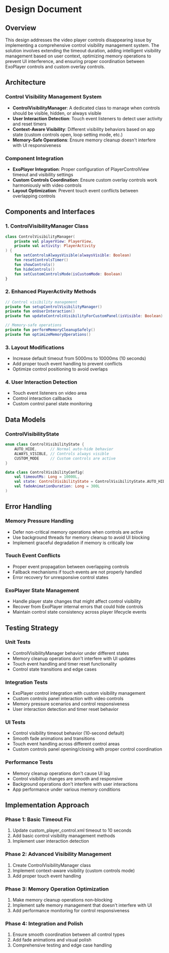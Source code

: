 # Design Document

## Overview

This design addresses the video player controls disappearing issue by implementing a comprehensive control visibility management system. The solution involves extending the timeout duration, adding intelligent visibility management based on user context, optimizing memory operations to prevent UI interference, and ensuring proper coordination between ExoPlayer controls and custom overlay controls.

## Architecture

### Control Visibility Management System
- **ControlVisibilityManager**: A dedicated class to manage when controls should be visible, hidden, or always visible
- **User Interaction Detection**: Touch event listeners to detect user activity and reset timers
- **Context-Aware Visibility**: Different visibility behaviors based on app state (custom controls open, loop setting mode, etc.)
- **Memory-Safe Operations**: Ensure memory cleanup doesn't interfere with UI responsiveness

### Component Integration
- **ExoPlayer Integration**: Proper configuration of PlayerControlView timeout and visibility settings
- **Custom Controls Coordination**: Ensure custom overlay controls work harmoniously with video controls
- **Layout Optimization**: Prevent touch event conflicts between overlapping controls

## Components and Interfaces

### 1. ControlVisibilityManager Class
```kotlin
class ControlVisibilityManager(
    private val playerView: PlayerView,
    private val activity: PlayerActivity
) {
    fun setControlsAlwaysVisible(alwaysVisible: Boolean)
    fun resetControlsTimer()
    fun showControls()
    fun hideControls()
    fun setCustomControlsMode(isCustomMode: Boolean)
}
```

### 2. Enhanced PlayerActivity Methods
```kotlin
// Control visibility management
private fun setupControlVisibilityManager()
private fun onUserInteraction()
private fun updateControlsVisibilityForCustomPanel(isVisible: Boolean)

// Memory-safe operations
private fun performMemoryCleanupSafely()
private fun optimizeMemoryOperations()
```

### 3. Layout Modifications
- Increase default timeout from 5000ms to 10000ms (10 seconds)
- Add proper touch event handling to prevent conflicts
- Optimize control positioning to avoid overlaps

### 4. User Interaction Detection
- Touch event listeners on video area
- Control interaction callbacks
- Custom control panel state monitoring

## Data Models

### ControlVisibilityState
```kotlin
enum class ControlVisibilityState {
    AUTO_HIDE,      // Normal auto-hide behavior
    ALWAYS_VISIBLE, // Controls always visible
    CUSTOM_MODE     // Custom controls are active
}

data class ControlVisibilityConfig(
    val timeoutMs: Long = 10000L,
    val state: ControlVisibilityState = ControlVisibilityState.AUTO_HIDE,
    val fadeAnimationDuration: Long = 300L
)
```

## Error Handling

### Memory Pressure Handling
- Defer non-critical memory operations when controls are active
- Use background threads for memory cleanup to avoid UI blocking
- Implement graceful degradation if memory is critically low

### Touch Event Conflicts
- Proper event propagation between overlapping controls
- Fallback mechanisms if touch events are not properly handled
- Error recovery for unresponsive control states

### ExoPlayer State Management
- Handle player state changes that might affect control visibility
- Recover from ExoPlayer internal errors that could hide controls
- Maintain control state consistency across player lifecycle events

## Testing Strategy

### Unit Tests
- ControlVisibilityManager behavior under different states
- Memory cleanup operations don't interfere with UI updates
- Touch event handling and timer reset functionality
- Control state transitions and edge cases

### Integration Tests
- ExoPlayer control integration with custom visibility management
- Custom controls panel interaction with video controls
- Memory pressure scenarios and control responsiveness
- User interaction detection and timer reset behavior

### UI Tests
- Control visibility timeout behavior (10-second default)
- Smooth fade animations and transitions
- Touch event handling across different control areas
- Custom controls panel opening/closing with proper control coordination

### Performance Tests
- Memory cleanup operations don't cause UI lag
- Control visibility changes are smooth and responsive
- Background operations don't interfere with user interactions
- App performance under various memory conditions

## Implementation Approach

### Phase 1: Basic Timeout Fix
1. Update custom_player_control.xml timeout to 10 seconds
2. Add basic control visibility management methods
3. Implement user interaction detection

### Phase 2: Advanced Visibility Management
1. Create ControlVisibilityManager class
2. Implement context-aware visibility (custom controls mode)
3. Add proper touch event handling

### Phase 3: Memory Operation Optimization
1. Make memory cleanup operations non-blocking
2. Implement safe memory management that doesn't interfere with UI
3. Add performance monitoring for control responsiveness

### Phase 4: Integration and Polish
1. Ensure smooth coordination between all control types
2. Add fade animations and visual polish
3. Comprehensive testing and edge case handling